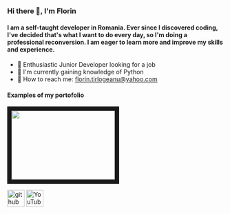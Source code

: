 ### Hi there 👋, I'm Florin
#### I am a self-taught developer in Romania. Ever since I discovered coding, I've decided that's what I want to do every day, so I'm doing a professional reconversion. I am eager to learn more and improve my skills and experience.

-  :eyes: Enthusiastic Junior Developer looking for a job
- 🌱 I'm currently gaining knowledge of Python
- 🤝 How to reach me: florin.tirlogeanu@yahoo.com 

#### Examples of my portofolio

<a target="_blank" rel="noopener noreferrer" href="https://www.youtube.com/watch?v=j0QsrOLacF0
" ><img src="http://img.youtube.com/vi/j0QsrOLacF0/0.jpg" 
 width="240" height="160" border="10" /></a>

[<img src='https://cdn.jsdelivr.net/npm/simple-icons@3.0.1/icons/github.svg' alt='github' height='40'>](https://github.com/FlorinTf)  [<img src='https://cdn.jsdelivr.net/npm/simple-icons@3.0.1/icons/youtube.svg' alt='YouTube' height='40'>](https://www.youtube.com/channel/https://www.youtube.com/channel/UCTVESVE0yPiwvg-VbrLGLuw)  

